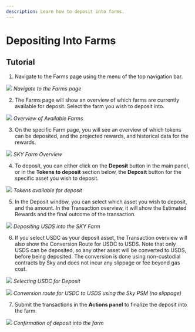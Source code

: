 ```yaml
---
description: Learn how to deposit into farms.
---
```


# Depositing Into Farms

## Tutorial

1. Navigate to the Farms page using the menu of the top navigation bar.

![](/assets/farms-nav.png)
*Navigate to the Farms page*

2. The Farms page will show an overview of which farms are currently available for deposit. Select the farm you wish to deposit into.

![](/assets/farms-1.png)
*Overview of Available Farms*

3. On the specific Farm page, you will see an overview of which tokens can be deposited, and the projected rewards, and historical data for the rewards.

![](/assets/farms-2.png)
*SKY Farm Overview*

4. To deposit, you can either click on the **Deposit** button in the main panel, or in the **Tokens to deposit** section below, the **Deposit** button for the specific asset you wish to deposit.

![](/assets/farms-3.png)
*Tokens available for deposit*

5. In the Deposit window, you can select which asset you wish to deposit, and the amount. In the Transaction overview, it will show the Estimated Rewards and the final outcome of the transaction.

![](/assets/farms-4.png)
*Depositing USDS into the SKY Farm*

6. If you select USDC as your deposit asset, the Transaction overview will also show the Conversion Route for USDC to USDS. Note that only USDS can be deposited, so any other asset will be converted to USDS, before being deposited. The conversion is done using non-custodial contracts by Sky and does not incur any slippage or fee beyond gas cost.

![](/assets/farms-5.png)
*Selecting USDC for Deposit*

![](/assets/farms-6.png)
*Conversion route for USDC to USDS using the Sky PSM (no slippage)*

7. Submit the transactions in the **Actions panel** to finalize the deposit into the farm.

![](/assets/farms-7.png)
*Confirmation of deposit into the farm*
